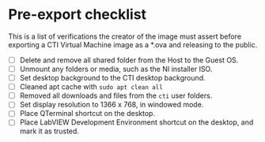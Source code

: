 # Pre-export checklist

This is a list of verifications the creator of the image must assert before exporting a CTI Virtual Machine image as a *.ova and releasing to the public.

- [ ] Delete and remove all shared folder from the Host to the Guest OS.
- [ ] Unmount any folders or media, such as the NI installer ISO.
- [ ] Set desktop background to the CTI desktop background.
- [ ] Cleaned apt cache with ```sudo apt clean all```
- [ ] Removed all downloads and files from the ```cti``` user folders.
- [ ] Set display resolution to 1366 x 768, in windowed mode.
- [ ] Place QTerminal shortcut on the desktop.
- [ ] Place LabVIEW Development Environment shortcut on the desktop, and mark it as trusted.
